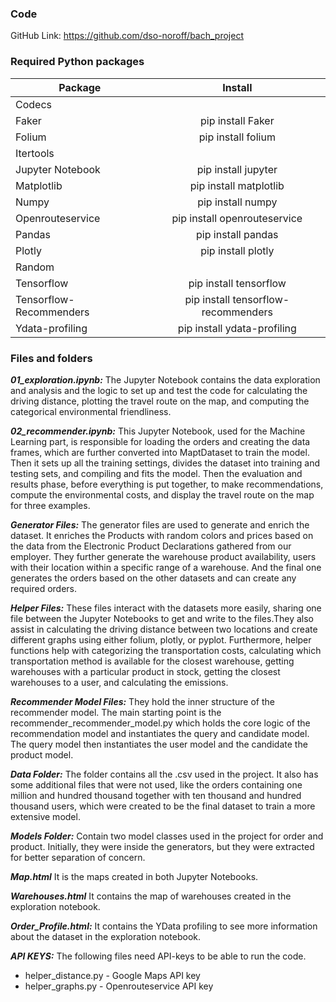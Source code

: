 ### Code
GitHub Link: https://github.com/dso-noroff/bach_project

### Required Python packages

| Package   |      Install      |
|----------|:-------------:|
| Codecs |  |
| Faker |  pip install Faker |
| Folium |    pip install folium   |
| Itertools |  |
| Jupyter Notebook | pip install jupyter |
| Matplotlib | pip install matplotlib |
| Numpy | pip install numpy |
| Openrouteservice | pip install openrouteservice |
| Pandas | pip install pandas |
| Plotly | pip install plotly |
| Random |  |
| Tensorflow | pip install tensorflow |
| Tensorflow-Recommenders | pip install tensorflow-recommenders |
| Ydata-profiling | pip install ydata-profiling |


### Files and folders
***01_exploration.ipynb:***
The Jupyter Notebook contains the data exploration and analysis and the logic to set up and test the code for calculating the driving distance, plotting the travel route on the map, and computing the categorical environmental friendliness.


***02_recommender.ipynb:***
This Jupyter Notebook, used for the Machine Learning part, is responsible for loading the orders and creating the data frames, which are further converted into MaptDataset to train the model. Then it sets up all the training settings, divides the dataset into training and testing sets, and compiling and fits the model. Then the evaluation and results phase, before everything is put together, to make recommendations, compute the environmental costs, and display the travel route on the map for three examples.


***Generator Files:***
The generator files are used to generate and enrich the dataset. It enriches the Products with random colors and prices based on the data from the Electronic Product Declarations gathered from our employer. They further generate the warehouse product availability, users with their location within a specific range of a warehouse. And the final one generates the orders based on the other datasets and can create any required orders.


***Helper Files:***
These files interact with the datasets more easily, sharing one file between the Jupyter Notebooks to get and write to the files.They also assist in calculating the driving distance between two locations and create different graphs using either folium, plotly, or pyplot. Furthermore, helper functions help with categorizing the transportation costs, calculating which transportation method is available for the closest warehouse, getting warehouses with a particular product in stock, getting the closest warehouses to a user, and calculating the emissions.


***Recommender Model Files:***
They hold the inner structure of the recommender model. The main starting point is the recommender_recommender_model.py which holds the core logic of the recommendation model and instantiates the query and candidate model. The query model then instantiates the user model and the candidate the product model.


***Data Folder:***
The folder contains all the .csv used in the project. It also has some additional files that were not used, like the orders containing one million and hundred thousand together with ten thousand and hundred thousand users, which were created to be the final dataset to train a more extensive model.


***Models Folder:***
Contain two model classes used in the project for order and product. Initially, they were inside the generators, but they were extracted for better separation of concern.


***Map.html***
It is the maps created in both Jupyter Notebooks.


***Warehouses.html***
It contains the map of warehouses created in the exploration notebook.


***Order_Profile.html:***
It contains the YData profiling to see more information about the dataset in the exploration notebook.


***API KEYS:***
The following files need API-keys to be able to run the code.

- helper_distance.py - Google Maps API key
- helper_graphs.py - Openrouteservice API key

